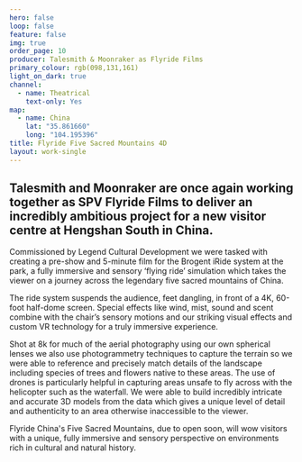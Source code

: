 ```yaml
---
hero: false
loop: false
feature: false
img: true
order_page: 10
producer: Talesmith & Moonraker as Flyride Films
primary_colour: rgb(098,131,161)
light_on_dark: true
channel:
  - name: Theatrical
    text-only: Yes
map:
  - name: China
    lat: "35.861660"
    long: "104.195396"
title: Flyride Five Sacred Mountains 4D
layout: work-single
---
```

## Talesmith and Moonraker are once again working together as SPV Flyride Films to deliver an incredibly ambitious project for a new visitor centre at Hengshan South in China.

Commissioned by Legend Cultural Development we were tasked with creating a pre-show and 5-minute film for the Brogent iRide system at the park, a fully immersive and sensory ‘flying ride’ simulation which takes the viewer on a journey across the legendary five sacred mountains of China.

The ride system suspends the audience, feet dangling, in front of a 4K, 60-foot half-dome screen. Special effects like wind, mist, sound and scent combine with the chair’s sensory motions and our striking visual effects and custom VR technology for a truly immersive experience.

Shot at 8k for much of the aerial photography using our own spherical lenses we also use photogrammetry techniques to capture the terrain so we were able to reference and precisely match details of the landscape including species of trees and flowers native to these areas. The use of drones is particularly helpful in capturing areas unsafe to fly across with the helicopter such as the waterfall. We were able to build incredibly intricate and accurate 3D models from the data which gives a unique level of detail and authenticity to an area otherwise inaccessible to the viewer.

Flyride China's Five Sacred Mountains, due to open soon, will wow visitors with a unique, fully immersive and sensory perspective on environments rich in cultural and natural history.